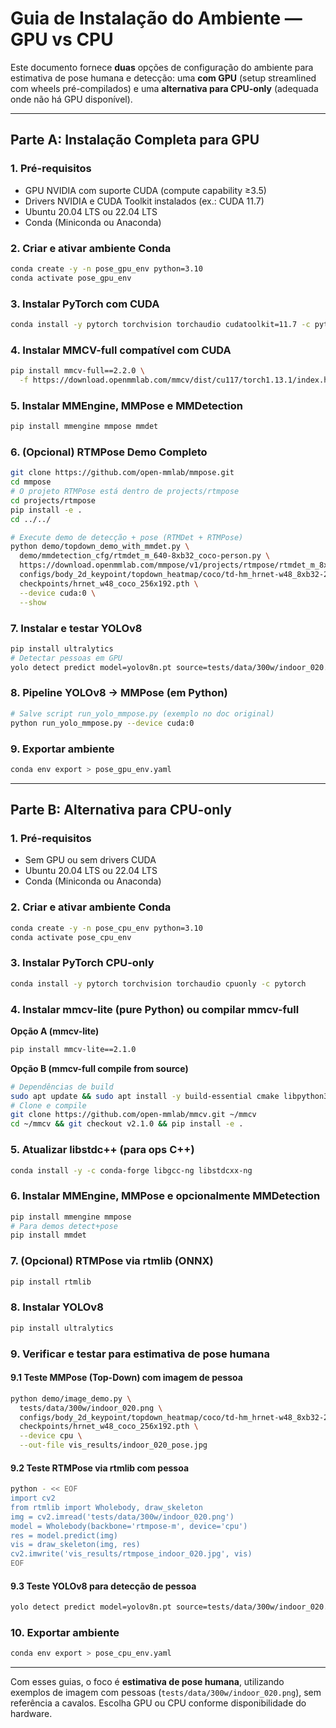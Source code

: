 # Guia de Instalação do Ambiente — GPU vs CPU

Este documento fornece **duas** opções de configuração do ambiente para estimativa de pose humana e detecção: uma **com GPU** (setup streamlined com wheels pré-compilados) e uma **alternativa para CPU-only** (adequada onde não há GPU disponível).

---

## Parte A: Instalação Completa para GPU

### 1. Pré-requisitos

* GPU NVIDIA com suporte CUDA (compute capability ≥3.5)
* Drivers NVIDIA e CUDA Toolkit instalados (ex.: CUDA 11.7)
* Ubuntu 20.04 LTS ou 22.04 LTS
* Conda (Miniconda ou Anaconda)

### 2. Criar e ativar ambiente Conda

```bash
conda create -y -n pose_gpu_env python=3.10
conda activate pose_gpu_env
```

### 3. Instalar PyTorch com CUDA

```bash
conda install -y pytorch torchvision torchaudio cudatoolkit=11.7 -c pytorch
```

### 4. Instalar MMCV-full compatível com CUDA

```bash
pip install mmcv-full==2.2.0 \
  -f https://download.openmmlab.com/mmcv/dist/cu117/torch1.13.1/index.html
```

### 5. Instalar MMEngine, MMPose e MMDetection

```bash
pip install mmengine mmpose mmdet
```

### 6. (Opcional) RTMPose Demo Completo

```bash
git clone https://github.com/open-mmlab/mmpose.git
cd mmpose
# O projeto RTMPose está dentro de projects/rtmpose
cd projects/rtmpose
pip install -e .
cd ../../

# Execute demo de detecção + pose (RTMDet + RTMPose)
python demo/topdown_demo_with_mmdet.py \
  demo/mmdetection_cfg/rtmdet_m_640-8xb32_coco-person.py \
  https://download.openmmlab.com/mmpose/v1/projects/rtmpose/rtmdet_m_8xb32-100e_coco-obj365-person-235e8209.pth \
  configs/body_2d_keypoint/topdown_heatmap/coco/td-hm_hrnet-w48_8xb32-210e_coco-256x192.py \
  checkpoints/hrnet_w48_coco_256x192.pth \
  --device cuda:0 \
  --show
```

### 7. Instalar e testar YOLOv8

```bash
pip install ultralytics
# Detectar pessoas em GPU
yolo detect predict model=yolov8n.pt source=tests/data/300w/indoor_020.png device=0 save-txt=True save-conf=True
```

### 8. Pipeline YOLOv8 → MMPose (em Python)

```bash
# Salve script run_yolo_mmpose.py (exemplo no doc original)
python run_yolo_mmpose.py --device cuda:0
```

### 9. Exportar ambiente

```bash
conda env export > pose_gpu_env.yaml
```

---

## Parte B: Alternativa para CPU-only

### 1. Pré-requisitos

* Sem GPU ou sem drivers CUDA
* Ubuntu 20.04 LTS ou 22.04 LTS
* Conda (Miniconda ou Anaconda)

### 2. Criar e ativar ambiente Conda

```bash
conda create -y -n pose_cpu_env python=3.10
conda activate pose_cpu_env
```

### 3. Instalar PyTorch CPU-only

```bash
conda install -y pytorch torchvision torchaudio cpuonly -c pytorch
```

### 4. Instalar mmcv-lite (pure Python) ou compilar mmcv-full

**Opção A (mmcv-lite)**

```bash
pip install mmcv-lite==2.1.0
```

**Opção B (mmcv-full compile from source)**

```bash
# Dependências de build
sudo apt update && sudo apt install -y build-essential cmake libpython3-dev ninja-build
# Clone e compile
git clone https://github.com/open-mmlab/mmcv.git ~/mmcv
cd ~/mmcv && git checkout v2.1.0 && pip install -e .
```

### 5. Atualizar libstdc++ (para ops C++)

```bash
conda install -y -c conda-forge libgcc-ng libstdcxx-ng
```

### 6. Instalar MMEngine, MMPose e opcionalmente MMDetection

```bash
pip install mmengine mmpose
# Para demos detect+pose
pip install mmdet
```

### 7. (Opcional) RTMPose via rtmlib (ONNX)

```bash
pip install rtmlib
```

### 8. Instalar YOLOv8

```bash
pip install ultralytics
```

### 9. Verificar e testar para **estimativa de pose humana**

#### 9.1 Teste MMPose (Top-Down) com imagem de pessoa

```bash
python demo/image_demo.py \
  tests/data/300w/indoor_020.png \
  configs/body_2d_keypoint/topdown_heatmap/coco/td-hm_hrnet-w48_8xb32-210e_coco-256x192.py \
  checkpoints/hrnet_w48_coco_256x192.pth \
  --device cpu \
  --out-file vis_results/indoor_020_pose.jpg
```

#### 9.2 Teste RTMPose via rtmlib com pessoa

```bash
python - << EOF
import cv2
from rtmlib import Wholebody, draw_skeleton
img = cv2.imread('tests/data/300w/indoor_020.png')
model = Wholebody(backbone='rtmpose-m', device='cpu')
res = model.predict(img)
vis = draw_skeleton(img, res)
cv2.imwrite('vis_results/rtmpose_indoor_020.jpg', vis)
EOF
```

#### 9.3 Teste YOLOv8 para detecção de pessoa

```bash
yolo detect predict model=yolov8n.pt source=tests/data/300w/indoor_020.png device=cpu save-txt=True save-conf=True project=vis_results name=yolov8_indoor
```

### 10. Exportar ambiente

```bash
conda env export > pose_cpu_env.yaml
```

---

Com esses guias, o foco é **estimativa de pose humana**, utilizando exemplos de imagem com pessoas (`tests/data/300w/indoor_020.png`), sem referência a cavalos. Escolha GPU ou CPU conforme disponibilidade do hardware.

